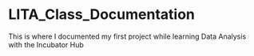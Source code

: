 # LITA_Class_Documentation
This is where I documented my first project while learning Data  Analysis  with the Incubator Hub
